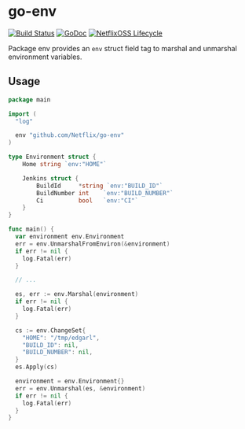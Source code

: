 # go-env

[![Build Status](https://travis-ci.org/Netflix/go-env.svg?branch=master)](https://travis-ci.org/Netflix/go-env)
[![GoDoc](https://godoc.org/github.com/Netflix/go-env?status.svg)](https://godoc.org/github.com/Netflix/go-env)
[![NetflixOSS Lifecycle](https://img.shields.io/osslifecycle/Netflix/go-expect.svg)]()


Package env provides an `env` struct field tag to marshal and unmarshal environment variables.

## Usage

```go
package main

import (
  "log"

  env "github.com/Netflix/go-env"
)

type Environment struct {
	Home string `env:"HOME"`

	Jenkins struct {
		BuildId     *string `env:"BUILD_ID"`
		BuildNumber int    `env:"BUILD_NUMBER"`
		Ci          bool   `env:"CI"`
	}
}

func main() {
  var environment env.Environment
  err = env.UnmarshalFromEnviron(&environment)
  if err != nil {
    log.Fatal(err)
  }

  // ...

  es, err := env.Marshal(environment)
  if err != nil {
    log.Fatal(err)
  }

  cs := env.ChangeSet{
    "HOME": "/tmp/edgarl",
    "BUILD_ID": nil,
    "BUILD_NUMBER": nil,
  }
  es.Apply(cs)

  environment = env.Environment{}
  err = env.Unmarshal(es, &environment)
  if err != nil {
    log.Fatal(err)
  }
}
```
